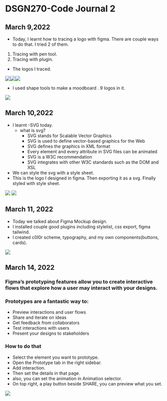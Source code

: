 # DSGN270-Code Journal 2


## March 9,2022

- Today, I learnt how to tracing a logo with figma. There are couple ways to do that. I tried 2 of them.
1. Tracing with pen tool.
2. Tracing with plugin.
- The logos I traced.  

![](/assets/singlelogotraced.svg)![](/assets/tracingpractice2.png)![](/assets/traing_practice.png)
- I used shape tools to make a moodboard . 9 logos in it.

![](/assets/moodboard.png)


## March 10,2022

- I learnt -SVG today.
    - what is svg?
        - SVG stands for Scalable Vector Graphics
        - SVG is used to define vector-based graphics for the Web
        - SVG defines the graphics in XML format
        - Every element and every attribute in SVG files can be animated
        - SVG is a W3C recommendation
        - SVG integrates with other W3C standards such as the DOM and XSL
- We can style the svg with a style sheet.
- This is the logo I designed in figma. Then exporting it as a svg. Finally styled with style sheet.

![](/assets/blackandwhite.svg)
![](/assets/colorlogo.png)


## March 11, 2022

- Today we talked about Figma Mockup design.
- I installed couple good plugins including stylelist, css export, figma tailwind.
- I created c0l0r scheme, typography, and my own components(buttons, cards).

![](/assets/library.png)


## March 14, 2022

### Figma’s prototyping features allow you to create interactive flows that explore how a user may interact with your designs.

### Prototypes are a fantastic way to:

- Preview interactions and user flows
- Share and iterate on ideas
- Get feedback from collaborators
- Test interactions with users
- Present your designs to stakeholders
### How to do that
- Select the element you want to prototype.
- Open the Prototype tab in the right sidebar.
- Add interaction.
- Then set the details in that page.
- also, you can set the animation in Animation selector. 
- On top right, a play button beside SHARE, you can preview what you set.


![](/assets/prototype.png)